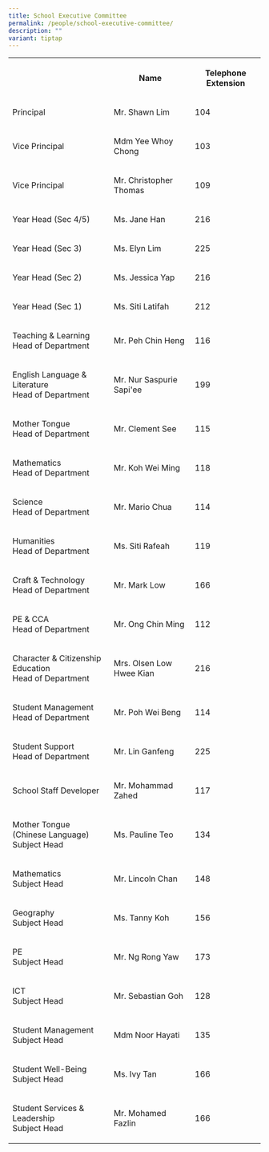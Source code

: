 ```yaml
---
title: School Executive Committee
permalink: /people/school-executive-committee/
description: ""
variant: tiptap
---
```

<table style="minWidth: 75px">
<colgroup>
<col>
<col>
<col>
</colgroup>
<tbody>
<tr>
<th rowspan="1" colspan="1">
<p></p>
</th>
<th rowspan="1" colspan="1">
<p>Name</p>
</th>
<th rowspan="1" colspan="1">
<p>Telephone Extension</p>
</th>
</tr>
<tr>
<td rowspan="1" colspan="1">
<p>Principal</p>
</td>
<td rowspan="1" colspan="1">
<p>Mr. Shawn Lim</p>
</td>
<td rowspan="1" colspan="1">
<p>104</p>
</td>
</tr>
<tr>
<td rowspan="1" colspan="1">
<p>Vice Principal</p>
</td>
<td rowspan="1" colspan="1">
<p>Mdm Yee Whoy Chong</p>
</td>
<td rowspan="1" colspan="1">
<p>103</p>
</td>
</tr>
<tr>
<td rowspan="1" colspan="1">
<p>Vice Principal</p>
</td>
<td rowspan="1" colspan="1">
<p>Mr. Christopher Thomas</p>
</td>
<td rowspan="1" colspan="1">
<p>109</p>
</td>
</tr>
<tr>
<td rowspan="1" colspan="1">
<p>Year Head (Sec 4/5)</p>
</td>
<td rowspan="1" colspan="1">
<p>Ms. Jane Han</p>
</td>
<td rowspan="1" colspan="1">
<p>216</p>
</td>
</tr>
<tr>
<td rowspan="1" colspan="1">
<p>Year Head (Sec 3)</p>
</td>
<td rowspan="1" colspan="1">
<p>Ms. Elyn Lim</p>
</td>
<td rowspan="1" colspan="1">
<p>225</p>
</td>
</tr>
<tr>
<td rowspan="1" colspan="1">
<p>Year Head (Sec 2)</p>
</td>
<td rowspan="1" colspan="1">
<p>Ms. Jessica Yap</p>
</td>
<td rowspan="1" colspan="1">
<p>216</p>
</td>
</tr>
<tr>
<td rowspan="1" colspan="1">
<p>Year Head (Sec 1)</p>
</td>
<td rowspan="1" colspan="1">
<p>Ms. Siti Latifah</p>
</td>
<td rowspan="1" colspan="1">
<p>212</p>
</td>
</tr>
<tr>
<td rowspan="1" colspan="1">
<p>Teaching &amp; Learning
<br>Head of Department</p>
</td>
<td rowspan="1" colspan="1">
<p>Mr. Peh Chin Heng</p>
</td>
<td rowspan="1" colspan="1">
<p>116</p>
</td>
</tr>
<tr>
<td rowspan="1" colspan="1">
<p>English Language &amp; Literature
<br>Head of Department</p>
</td>
<td rowspan="1" colspan="1">
<p>Mr. Nur Saspurie Sapi'ee</p>
</td>
<td rowspan="1" colspan="1">
<p>199</p>
</td>
</tr>
<tr>
<td rowspan="1" colspan="1">
<p>Mother Tongue
<br>Head of Department</p>
</td>
<td rowspan="1" colspan="1">
<p>Mr. Clement See</p>
</td>
<td rowspan="1" colspan="1">
<p>115</p>
</td>
</tr>
<tr>
<td rowspan="1" colspan="1">
<p>Mathematics
<br>Head of Department</p>
</td>
<td rowspan="1" colspan="1">
<p>Mr. Koh Wei Ming</p>
</td>
<td rowspan="1" colspan="1">
<p>118</p>
</td>
</tr>
<tr>
<td rowspan="1" colspan="1">
<p>Science
<br>Head of Department</p>
</td>
<td rowspan="1" colspan="1">
<p>Mr. Mario Chua</p>
</td>
<td rowspan="1" colspan="1">
<p>114</p>
</td>
</tr>
<tr>
<td rowspan="1" colspan="1">
<p>Humanities
<br>Head of Department</p>
</td>
<td rowspan="1" colspan="1">
<p>Ms. Siti Rafeah</p>
</td>
<td rowspan="1" colspan="1">
<p>119</p>
</td>
</tr>
<tr>
<td rowspan="1" colspan="1">
<p>Craft &amp; Technology
<br>Head of Department</p>
</td>
<td rowspan="1" colspan="1">
<p>Mr. Mark Low</p>
</td>
<td rowspan="1" colspan="1">
<p>166</p>
</td>
</tr>
<tr>
<td rowspan="1" colspan="1">
<p>PE &amp; CCA
<br>Head of Department</p>
</td>
<td rowspan="1" colspan="1">
<p>Mr. Ong Chin Ming</p>
</td>
<td rowspan="1" colspan="1">
<p>112</p>
</td>
</tr>
<tr>
<td rowspan="1" colspan="1">
<p>Character &amp; Citizenship Education
<br>Head of Department</p>
</td>
<td rowspan="1" colspan="1">
<p>Mrs. Olsen Low Hwee Kian</p>
</td>
<td rowspan="1" colspan="1">
<p>216</p>
</td>
</tr>
<tr>
<td rowspan="1" colspan="1">
<p>Student Management
<br>Head of Department</p>
</td>
<td rowspan="1" colspan="1">
<p>Mr. Poh Wei Beng</p>
</td>
<td rowspan="1" colspan="1">
<p>114</p>
</td>
</tr>
<tr>
<td rowspan="1" colspan="1">
<p>Student Support
<br>Head of Department</p>
</td>
<td rowspan="1" colspan="1">
<p>Mr. Lin Ganfeng</p>
</td>
<td rowspan="1" colspan="1">
<p>225</p>
</td>
</tr>
<tr>
<td rowspan="1" colspan="1">
<p>School Staff Developer</p>
</td>
<td rowspan="1" colspan="1">
<p>Mr. Mohammad Zahed</p>
</td>
<td rowspan="1" colspan="1">
<p>117</p>
</td>
</tr>
<tr>
<td rowspan="1" colspan="1">
<p>Mother Tongue (Chinese Language)
<br>Subject Head</p>
</td>
<td rowspan="1" colspan="1">
<p>Ms. Pauline Teo</p>
</td>
<td rowspan="1" colspan="1">
<p>134</p>
</td>
</tr>
<tr>
<td rowspan="1" colspan="1">
<p>Mathematics
<br>Subject Head</p>
</td>
<td rowspan="1" colspan="1">
<p>Mr. Lincoln Chan</p>
</td>
<td rowspan="1" colspan="1">
<p>148</p>
</td>
</tr>
<tr>
<td rowspan="1" colspan="1">
<p>Geography
<br>Subject Head</p>
</td>
<td rowspan="1" colspan="1">
<p>Ms. Tanny Koh</p>
</td>
<td rowspan="1" colspan="1">
<p>156</p>
</td>
</tr>
<tr>
<td rowspan="1" colspan="1">
<p>PE
<br>Subject Head</p>
</td>
<td rowspan="1" colspan="1">
<p>Mr. Ng Rong Yaw</p>
</td>
<td rowspan="1" colspan="1">
<p>173</p>
</td>
</tr>
<tr>
<td rowspan="1" colspan="1">
<p>ICT
<br>Subject Head</p>
</td>
<td rowspan="1" colspan="1">
<p>Mr. Sebastian Goh</p>
</td>
<td rowspan="1" colspan="1">
<p>128</p>
</td>
</tr>
<tr>
<td rowspan="1" colspan="1">
<p>Student Management
<br>Subject Head</p>
</td>
<td rowspan="1" colspan="1">
<p>Mdm Noor Hayati</p>
</td>
<td rowspan="1" colspan="1">
<p>135</p>
</td>
</tr>
<tr>
<td rowspan="1" colspan="1">
<p>Student Well-Being
<br>Subject Head</p>
</td>
<td rowspan="1" colspan="1">
<p>Ms. Ivy Tan</p>
</td>
<td rowspan="1" colspan="1">
<p>166</p>
</td>
</tr>
<tr>
<td rowspan="1" colspan="1">
<p>Student Services &amp; Leadership
<br>Subject Head</p>
</td>
<td rowspan="1" colspan="1">
<p>Mr. Mohamed Fazlin</p>
</td>
<td rowspan="1" colspan="1">
<p>166</p>
</td>
</tr>
</tbody>
</table>
<p></p>